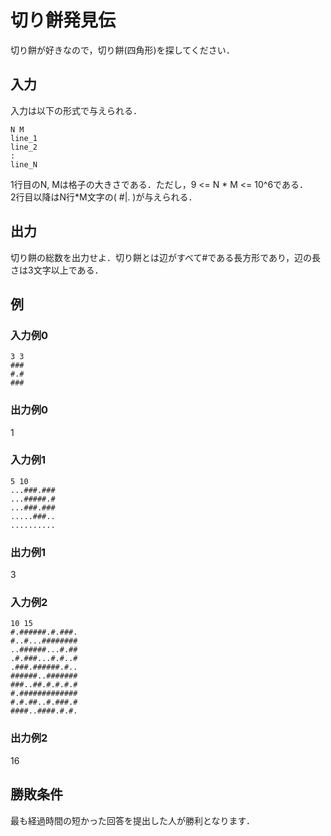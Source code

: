 # 切り餅発見伝
切り餅が好きなので，切り餅(四角形)を探してください．


## 入力
入力は以下の形式で与えられる．
```
N M
line_1
line_2
:
line_N
```
1行目のN, Mは格子の大きさである．ただし，9 <= N * M <= 10^6である．  
2行目以降はN行*M文字の( #|. )が与えられる．  

## 出力
切り餅の総数を出力せよ．切り餅とは辺がすべて#である長方形であり，辺の長さは3文字以上である．

## 例

### 入力例0
```
3 3
###
#.#
###
```
### 出力例0
1

### 入力例1
```
5 10
...###.###
...#####.#
...###.###
.....###..
..........
```
### 出力例1
3

### 入力例2
```
10 15
#.######.#.###.
#..#...########
..######...#.##
.#.###...#.#..#
.###.######.#..
######..#######
###..##.#.#.#.#
#.#############
#.#.##..#.###.#
####..####.#.#.
```
### 出力例2
16

## 勝敗条件
最も経過時間の短かった回答を提出した人が勝利となります．
